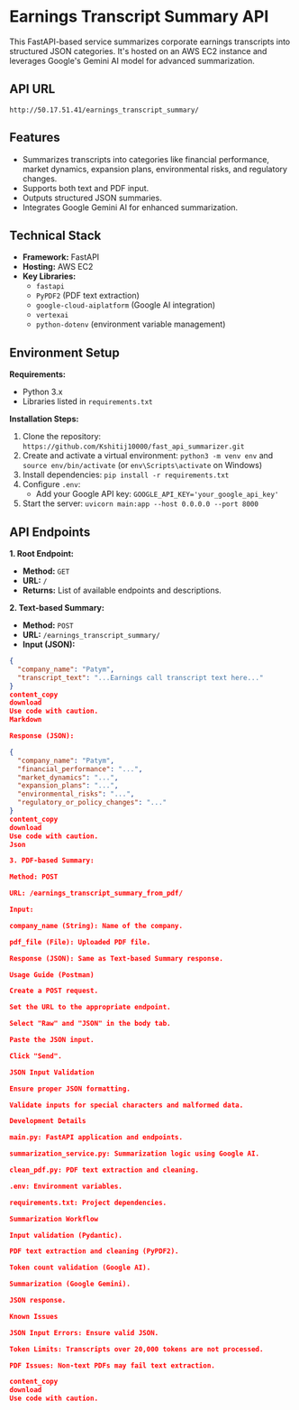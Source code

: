 # Earnings Transcript Summary API

This FastAPI-based service summarizes corporate earnings transcripts into structured JSON categories.  It's hosted on an AWS EC2 instance and leverages Google's Gemini AI model for advanced summarization.

## API URL

`http://50.17.51.41/earnings_transcript_summary/`

## Features

* Summarizes transcripts into categories like financial performance, market dynamics, expansion plans, environmental risks, and regulatory changes.
* Supports both text and PDF input.
* Outputs structured JSON summaries.
* Integrates Google Gemini AI for enhanced summarization.

## Technical Stack

* **Framework:** FastAPI
* **Hosting:** AWS EC2
* **Key Libraries:**
    * `fastapi`
    * `PyPDF2` (PDF text extraction)
    * `google-cloud-aiplatform` (Google AI integration)
    * `vertexai`
    * `python-dotenv` (environment variable management)


## Environment Setup

**Requirements:**

* Python 3.x
* Libraries listed in `requirements.txt`

**Installation Steps:**

1. Clone the repository: `https://github.com/Kshitij10000/fast_api_summarizer.git`
2. Create and activate a virtual environment: `python3 -m venv env` and `source env/bin/activate` (or `env\Scripts\activate` on Windows)
3. Install dependencies: `pip install -r requirements.txt`
4. Configure `.env`:
    * Add your Google API key: `GOOGLE_API_KEY='your_google_api_key'`
5. Start the server: `uvicorn main:app --host 0.0.0.0 --port 8000`


## API Endpoints

**1. Root Endpoint:**

* **Method:** `GET`
* **URL:** `/`
* **Returns:** List of available endpoints and descriptions.

**2. Text-based Summary:**

* **Method:** `POST`
* **URL:** `/earnings_transcript_summary/`
* **Input (JSON):**
```json
{
  "company_name": "Patym",
  "transcript_text": "...Earnings call transcript text here..."
}
content_copy
download
Use code with caution.
Markdown

Response (JSON):

{
  "company_name": "Patym",
  "financial_performance": "...",
  "market_dynamics": "...",
  "expansion_plans": "...",
  "environmental_risks": "...",
  "regulatory_or_policy_changes": "..."
}
content_copy
download
Use code with caution.
Json

3. PDF-based Summary:

Method: POST

URL: /earnings_transcript_summary_from_pdf/

Input:

company_name (String): Name of the company.

pdf_file (File): Uploaded PDF file.

Response (JSON): Same as Text-based Summary response.

Usage Guide (Postman)

Create a POST request.

Set the URL to the appropriate endpoint.

Select "Raw" and "JSON" in the body tab.

Paste the JSON input.

Click "Send".

JSON Input Validation

Ensure proper JSON formatting.

Validate inputs for special characters and malformed data.

Development Details

main.py: FastAPI application and endpoints.

summarization_service.py: Summarization logic using Google AI.

clean_pdf.py: PDF text extraction and cleaning.

.env: Environment variables.

requirements.txt: Project dependencies.

Summarization Workflow

Input validation (Pydantic).

PDF text extraction and cleaning (PyPDF2).

Token count validation (Google AI).

Summarization (Google Gemini).

JSON response.

Known Issues

JSON Input Errors: Ensure valid JSON.

Token Limits: Transcripts over 20,000 tokens are not processed.

PDF Issues: Non-text PDFs may fail text extraction.

content_copy
download
Use code with caution.
